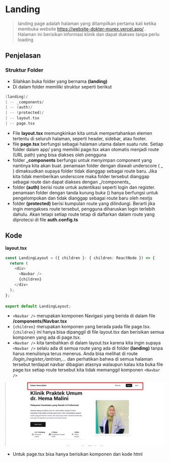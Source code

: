 # Landing

> landing page adalah halaman yang ditampilkan pertama kali ketika membuka website https://website-dokter-murex.vercel.app/ . Halaman ini berisikan informasi klinik dan dapat diakses tanpa perlu loading

## Penjelasan

### Struktur Folder

- Silahkan buka folder yang bernama **(landing)**
- Di dalam folder memiliki struktur seperti berikut

```c
(landing)/
| -- _components/
| -- (auth)/
| -- (protected)/
| -- layout.tsx
| -- page.tsx
```

- File **layout.tsx** memungkinkan kita untuk mempertahankan elemen tertentu di seluruh halaman, seperti header, sidebar, atau footer.
- file **page.tsx** berfungsi sebagai halaman utama dalam suatu rute. Setiap folder dalam app/ yang memiliki page.tsx akan otomatis menjadi route (URL path) yang bisa diakses oleh pengguna
- folder **\_components** berfungsi untuk menyimpan component yang nantinya kita akan buat. penamaan folder dengan diawali underscore ( _ ) dimaksudkan supaya folder tidak dianggap sebagai route baru. Jika kita tidak memberikan underscore maka folder tersebut dianggap sebagai route dan dapat diakses dengan _/components\_
- folder **(auth)** berisi route untuk autentikasi seperti login dan register. penamaan folder dengan tanda kurung buka () hanya berfungsi untuk pengelompokan dan tidak dianggap sebagai route baru oleh nextjs
- folder **(protected)** berisi kumpulan route yang dilindungi. Berarti jika ingin mengakses route tersebut, pengguna diharuskan login terlebih dahulu. Akan tetapi setiap route tetap di daftarkan dalam route yang diprotecsi di file **auth.config.ts**

## Kode

**layout.tsx**

```typescript
const LandingLayout = ({ children }: { children: ReactNode }) => {
  return (
    <div>
      <Navbar />
      {children}
    </div>
  );
};

export default LandingLayout;
```

- `<Navbar />` merupakan komponen Navigasi yang berida di dalam file **/components/Navbar.tsx**
- `{children}` merupakan komponen yang berada pada file page.tsx. `{children}` ini hanya bisa dipanggil di file layout.tsx dan berisikan semua komponen yang ada di page.tsx.
- `<Navbar />` kita tambahkan di dalam layout.tsx karena kita ingin supaya `<Navbar />` selalu ada di semua route yang ada di folder **(landing)** tanpa harus menulisnya terus menerus. Anda bisa melihat di route _/login,/register,/antrian,..._ dan perhatikan bahwa di semua halaman tersebut terdapat navbar dibagian atasnya walaupun kalau kita buka file page.tsx setiap route tersebut kita tidak memanggil komponen `<Navbar />`

![image](/documentation/images/navbar.png)

- Untuk page.tsx bisa hanya berisikan komponen dan kode html
